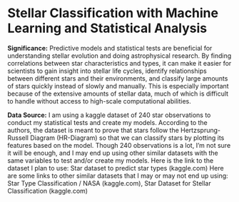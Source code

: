 # Stellar Classification with Machine Learning and Statistical Analysis

**Significance:** Predictive models and statistical tests are beneficial for understanding stellar evolution and doing astrophysical research. By finding correlations between star characteristics and types, it can make it easier for scientists to gain insight into stellar life cycles, identify relationships between different stars and their environments, and classify large amounts of stars quickly instead of slowly and manually. This is especially important because of the extensive amounts of stellar data, much of which is difficult to handle without access to high-scale computational abilities.

**Data Source:** I am using a kaggle dataset of 240 star observations to conduct my statistical tests and create my models. According to the authors, the dataset is meant to prove that stars follow the Hertzsprung-Russell Diagram (HR-Diagram) so that we can classify stars by plotting its features based on the model. Though 240 observations is a lot, I’m not sure it will be enough, and I may end up using other similar datasets with the same variables to test and/or create my models.
Here is the link to the dataset I plan to use: Star dataset to predict star types (kaggle.com)
Here are some links to other similar datasets that I may or may not end up using: Star Type Classification / NASA (kaggle.com), Star Dataset for Stellar Classification (kaggle.com)
    
